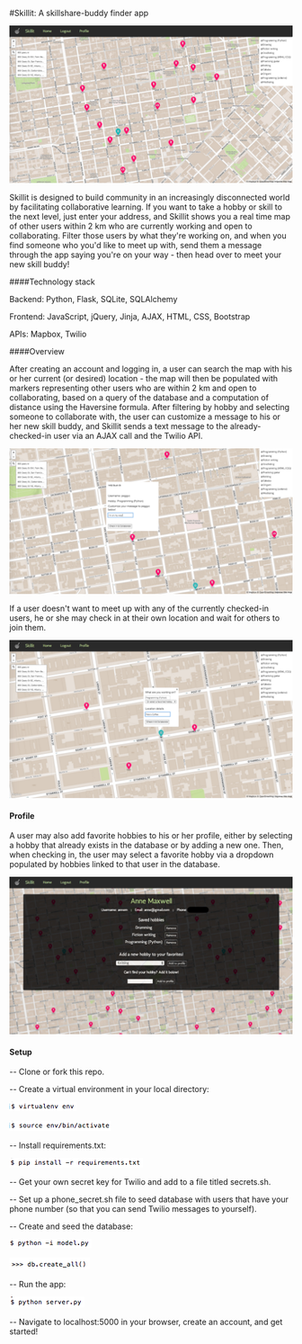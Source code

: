 #Skillit: A skillshare-buddy finder app

![image](/static/search.png)

Skillit is designed to build community in an increasingly disconnected world by facilitating collaborative learning. If you want to take a hobby or skill to the next level, just enter your address, and Skillit shows you a real time map of other users within 2 km who are currently working and open to collaborating. Filter those users by what they're working on, and when you find someone who you'd like to meet up with, send them a message through the app saying you're on your way - then head over to meet your new skill buddy!

####Technology stack

Backend: Python, Flask, SQLite, SQLAlchemy

Frontend:  JavaScript, jQuery, Jinja, AJAX, HTML, CSS, Bootstrap

APIs: Mapbox, Twilio

####Overview

After creating an account and logging in, a user can search the map with his or her current (or desired) location - the map will then be populated with markers representing other users who are within 2 km and open to collaborating, based on a query of the database and a computation of distance using the Haversine formula. After filtering by hobby and selecting someone to collaborate with, the user can customize a message to his or her new skill buddy, and Skillit sends a text message to the already-checked-in user via an AJAX call and the Twilio API.

![image](/static/checkin.png)

If a user doesn't want to meet up with any of the currently checked-in users, he or she may check in at their own location and wait for others to join them. 

![image](/static/solo-checkin.png)

#### Profile
A user may also add favorite hobbies to his or her profile, either by selecting a hobby that already exists in the database or by adding a new one. Then, when checking in, the user may select a favorite hobby via a dropdown populated by hobbies linked to that user in the database.

![image](/static/profile.jpg)

#### Setup

-- Clone or fork this repo.

-- Create a virtual environment in your local directory:

![image](/static/virtualenv.png)

![image](/static/source.png)

-- Install requirements.txt:

![image](/static/req.png)

-- Get your own secret key for Twilio and add to a file titled secrets.sh.

-- Set up a phone_secret.sh file to seed database with users that have your phone number (so that you can send Twilio messages to yourself).

-- Create and seed the database:

![image](/static/model.png)

![image](/static/db-create.png)

-- Run the app:

![image](/static/app.png)

-- Navigate to localhost:5000 in your browser, create an account, and get started!
